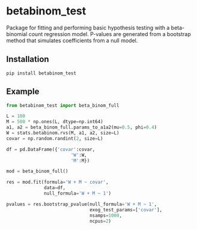 # betabinom_test

Package for fitting and performing basic hypothesis testing with a beta-binomial count regression model. P-values are generated from a bootstrap method that simulates coefficients from a null model.

## Installation

```
pip install betabinom_test
```

## Example

```python
from betabinom_test import beta_binom_full

L = 100
M = 500 * np.ones(L, dtype=np.int64)
a1, a2 = beta_binom_full.params_to_a1a2(mu=0.5, phi=0.4)
W = stats.betabinom.rvs(M, a1, a2, size=L)
covar = np.random.randint(2, size=L)

df = pd.DataFrame({'covar':covar,
                        'W':W,
                        'M':M})

mod = beta_binom_full()

res = mod.fit(formula='W + M ~ covar',
              data=df,
              null_formula='W + M ~ 1')

pvalues = res.bootstrap_pvalue(null_formula='W + M ~ 1',
                               exog_test_params=['covar'],
                               nsamps=1000,
                               ncpus=2)
```